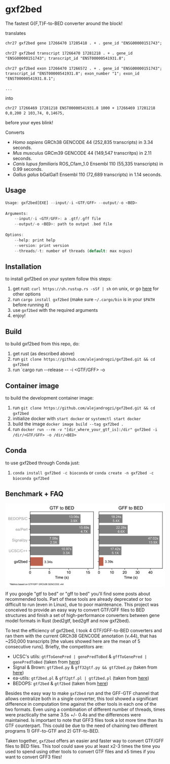 # gxf2bed
The fastest G{F,T}F-to-BED converter around the block! 

translates

```
chr27 gxf2bed gene 17266470 17285418 . + . gene_id "ENSG00000151743";

chr27 gxf2bed transcript 17266470 17281218 . + . gene_id "ENSG00000151743"; transcript_id "ENST00000541931.8";

chr27 gxf2bed exon 17266470 17266572 . + . gene_id "ENSG00000151743"; transcript_id "ENST00000541931.8"; exon_number "1"; exon_id "ENST00000541931.8.1";

...
```
into

```
chr27 17266469 17281218 ENST00000541931.8 1000 + 17266469 17281218 0,0,200 2 103,74, 0,14675,
```
before your eyes blink!


Converts
- *Homo sapiens* GRCh38 GENCODE 44 (252,835 transcripts) in 3.34 seconds.
- *Mus musculus* GRCm39 GENCODE 44 (149,547 transcritps) in 2.11 seconds.
- *Canis lupus familiaris* ROS_Cfam_1.0 Ensembl 110 (55,335 transcripts) in 0.99 seconds. 
- *Gallus galus* bGalGal1 Ensembl 110 (72,689 transcripts) in 1.14 seconds.


## Usage
``` rust
Usage: gxf2bed[EXE] --input/-i <GTF/GFF> --output/-o <BED>
 
Arguments:
    --input/-i <GTF/GFF>: a .gtf/.gff file
    --output/-o <BED>: path to output .bed file

Options:
    --help: print help
    --version: print version
    --threads/-t: number of threads (default: max ncpus)
```

## Installation
to install gxf2bed on your system follow this steps:
1. get rust: `curl https://sh.rustup.rs -sSf | sh` on unix, or go [here](https://www.rust-lang.org/tools/install) for other options
2. run `cargo install gxf2bed` (make sure `~/.cargo/bin` is in your `$PATH` before running it)
4. use `gxf2bed` with the required arguments
5. enjoy!

## Build
to build gxf2bed from this repo, do:

1. get rust (as described above)
2. run `git clone https://github.com/alejandrogzi/gxf2bed.git && cd gxf2bed`
3. run `cargo run --release -- -i <GTF/GFF> -o <BED> 

## Container image
to build the development container image:
1. run `git clone https://github.com/alejandrogzi/gxf2bed.git && cd gxf2bed`
2. initialize docker with `start docker` or `systemctl start docker`
3. build the image `docker image build --tag gxf2bed .`
4. run `docker run --rm -v "[dir_where_your_gtf_is]:/dir" gxf2bed -i /dir/<GTF/GFF> -o /dir/<BED>`

## Conda
to use gxf2bed through Conda just:
1. `conda install gxf2bed -c bioconda` or `conda create -n gxf2bed -c bioconda gxf2bed`


## Benchmark + FAQ
<p align="center">
    <img width=700 align="center" src="./supp/gxf2bed.jpg">
</p>

If you google "gtf to bed" or "gff to bed" you'll find some posts about recommended tools. Part of these tools are already deprecated or too difficult to run (even in Linux), due to poor maintenance. This project was conceived to provide an easy way to convert GTF/GFF files to BED structures and finish a set of high-performance converters between gene model formats in Rust (bed2gtf, bed2gff and now gxf2bed). 

To test the efficiency of gxf2bed, I took 4 GTF/GFF-to-BED converters and ran them with the current GRCh38 GENCODE annotation (v.44), that has ~250,000 transcripts [the values showed here are the mean of 5 consecutive runs]. Briefly, the competitors are:
- UCSC's utils: `gtfToGenePred | genePredToBed` & `gffToGenePred | genePredToBed` (taken from [here](https://hgdownload.soe.ucsc.edu/admin/exe/linux.x86_64/))
- Signal & Brown: `gtf2bed.py` & `gff32gtf.py && gtf2bed.py` (taken from [here](https://github.com/signalbash/how_are_we_stranded_here/tree/master/how_are_we_stranded_here))
- ea-utils: `gtf2bed.pl` & `gff2gtf.pl | gtf2bed.pl` (taken from [here](https://github.com/ExpressionAnalysis/ea-utils/tree/master/clipper))
- BEDOPS: `gtf2bed` &  `gtf2bed` (taken from [here](https://github.com/bedops/bedops/tree/master/applications/bed/conversion/src/wrappers)) 

Besides the easy way to make `gxf2bed` run and the GFF-GTF channel that allows centralize both in a single converter, this tool showed a significant difference in computation time against the other tools in each one of the two formats. Even using a combination of different number of threads, times were practically the same 3.5s +/- 0.4s and the differences were maintained. Is important to note that GFF3 files took a lot more time than its GTF counterpart. This could be due to the need of chaining two different programs 1) GFF-to-GTF and 2) GTF-to-BED.

Taken together, `gxf2bed` offers an easier and faster way to convert GTF/GFF files to BED files. This tool could save you at least x2-3 times the time you used to spend using other tools to convert GTF files and x5 times if you want to convert GFF3 files!


